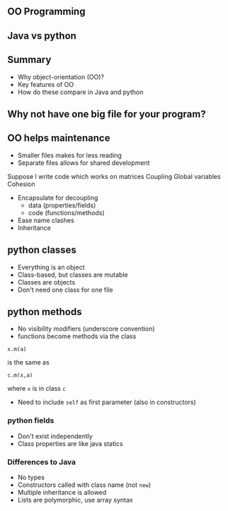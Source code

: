 
## OO Programming
## Java vs python


## Summary

- Why object-orientation (OO)?
- Key features of OO
- How do these compare in Java and python



## Why not have one big file for your program?



## OO helps maintenance

- Smaller files makes for less reading
- Separate files allows for shared development

Suppose I write code which works on matrices
Coupling
Global variables
Cohesion
- Encapsulate for decoupling
  - data (properties/fields)
  - code (functions/methods)
- Ease name clashes
- Inheritance


## python classes

- Everything is an object
- Class-based, but classes are mutable
- Classes are objects
- Don't need one class for one file


## python methods

- No visibility modifiers (underscore convention)
- functions become methods via the class
```
x.m(a)
```
is the same as
```
c.m(x,a)
```
where `x` is in class `c`
- Need to include `self` as first parameter (also in constructors)


### python fields

- Don't exist independently
- Class properties are like java statics


### Differences to Java

- No types
- Constructors called with class name (not `new`)
- Multiple inheritance is allowed
- Lists are polymorphic, use array syntax
